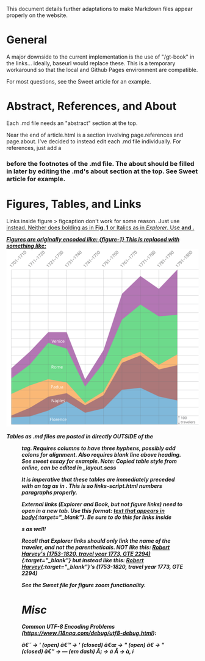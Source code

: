 This document details further adaptations to make Markdown files appear properly on the website.

# General

A major downside to the current implementation is the use of "/gt-book" in the links... ideally, baseurl would replace these. This is a temporary workaround so that the local and Github Pages environment are compatible.

For most questions, see the Sweet article for an example.

# Abstract, References, and About

Each .md file needs an "abstract" section at the top.

Near the end of article.html is a section involving page.references and page.about. I've decided to instead edit each .md file individually.
For references, just add a <h3> before the footnotes of the .md file. The about should be filled in later by editing the .md's about section
at the top. See Sweet article for example.

# Figures, Tables, and Links

Links inside figure > figcaption don't work for some reason. Just use <a href> instead.
Neither does bolding as in **Fig. 1** or Italics as in _Explorer_. Use <b> and <i>.

Figures are originally encoded like:
    {figure-1}
This is replaced with something like:
    <a name="figure-1">
        <img src="figure-1.svg">
    </a>

Tables as .md files are pasted in directly OUTSIDE of the <figure> tag. Requires columns to have three hyphens, possibly add colons for alignment. Also requires blank line above heading. See sweet essay for example. Note: Copied table style from online, can be edited in _layout.scss

It is imperative that these tables are immediately preceded with an <a> tag as in <a name="figure-5a">. This is so links-script.html numbers paragraphs properly.

External links (Explorer and Book, but not figure links) need to open in a new tab. Use this format: [text that appears in body](link/to/book/or/explorer){:target="_blank"}. Be sure to do this for links inside <figcaption>s as well!

Recall that Explorer links should only link the name of the traveler, and not the parentheticals. NOT like this:
[Robert Harvey's (1753-1820, travel year 1773, GTE 2294)](http://grand-tour-explorer-2017.herokuapp.com/#/entries/2294){:target="_blank"} <!-- WRONG -->
but instead like this:
[Robert Harvey](http://grand-tour-explorer-2017.herokuapp.com/#/entries/2294){:target="_blank"}'s (1753-1820, travel year 1773, GTE 2294) <!-- RIGHT -->

See the Sweet file for figure zoom functionality.



# Misc

Common UTF-8 Encoding Problems (https://www.i18nqa.com/debug/utf8-debug.html):

â€˜ -> ' (open)
â€™	-> ' (closed)
â€œ	-> " (open)
â€  -> " (closed)
â€” -> — (em dash)
Ã¡  -> á
Ã­   -> à, í